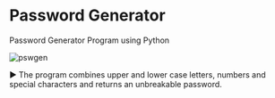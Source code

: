 # Password Generator
Password Generator Program using Python

![pswgen](https://user-images.githubusercontent.com/94779840/175080903-8400d1d6-5b64-4ffa-af81-4994f056d7b8.png)


▶️ The program combines upper and lower case letters, numbers and special characters and returns an unbreakable password.
